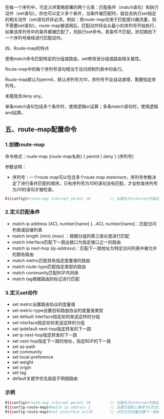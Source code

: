 

在每一个序列中，可定义供策略部署的两个元素：匹配条件（match语句）和执行动作（set语句）。你也可以定义多个条件，当条件被匹配时，就会去执行set指定的相关动作（set语句并非必须，例如：若route-map仅用于匹配感兴趣流量，则不需要set语句）。route-map被调用后，匹配动作将会从最小的序列号开始执行，如果该序列号中的条件都被匹配了，则执行set命令，若条件不匹配，则切换到下一个序列号继续进行匹配动作。



四、Route-map的特点

使用match命令匹配特定的分组或路由，set修改该分组或路由相关属性。

Route-map中的每个序列号语句相当于访问控制列表中的各行。

Route-map默认为permit，默认序列号为10，序列号不会自动递增，需要指定序列号。

末尾隐含deny any。

单条match语句包括多个条件时，使用逻辑or运算；多条match语句时，使用逻辑and运算。



## 五、route-map配置命令

### 1.创建route-map

命令格式：route-map {route-map名称} { permit | deny } {序列号}

参数说明：

- 序列号：一个*route map*可以包含多个*route map statement*，序列号参数决定了进行条件匹配的顺序。只有序列号为*10*的语句没有匹配，才会检查序列号为*20*的语句才被检查。

```bash
R1(config)#route-map internet permit 10 		// 创建名为internet的路由图
```



### 2.定义匹配条件

- match ip address {ACL number|name} […ACL number|name]：匹配访问列表或前缀列表
- match length {min} {max} ：根据分组的第三层长度进行匹配
- match interface匹配下一跳出接口为指定接口之一的路由
- match ip next-hop {ip-address}：匹配下一跳地址为特定访问列表中被允许的那些路由
- match metric匹配具有指定度量值的路由
- match route-type匹配指定类型的路由
- match community匹配BGP共同体
- match tag根据路由的标记进行匹配



### 3.定义set动作

- set metric设置路由协议的度量值
- set metric-type设置目标路由协议的度量值类型
- set default interface指定如何发送这样的分组
- set interface指定如何发送这样的分组
- set ipdefault next-hop指定转发的下一跳
- set ip next-hop指定转发的下一跳
- set next-hop指定下一跳的地址，指定BGP的下一跳
- set as-path
- set community
- set local-preference
- set weight
- set origin
- set tag
- default关键字优先级低于明细路由



### 示例

```bash
R1(config)#route-map internet permit 10 		// 创建名为internet的路由图
R1(config-route-map)#match ip address 1 		// 设置匹配ACL编号为1的流量
R1(config-route-map)#set interface null0 		// 对符合的流量设置下一跳接口为null0，即掉弃
```

